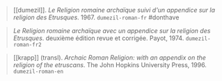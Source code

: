 >[[dumezil]]. *Le Religion romaine archaïque suivi d'un appendice sur la religion des Etrusques*. 1967.
> `dumezil-roman-fr` #donthave

> *Le Religion romaine archaïque avec un appendice sur la religion des Etrusques*. deuxième édition revue et corrigée. Payot, 1974.
> `dumezil-roman-fr2`

> [[krapp]] (transl). *Archaic Roman Religion: with an appendix on the religion of the etruscans*. The John Hopkins University Press, 1996.
> `dumezil-roman-en`